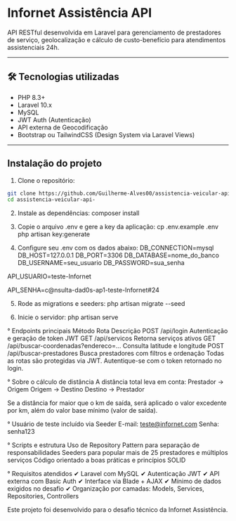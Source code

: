# Infornet Assistência API

API RESTful desenvolvida em Laravel para gerenciamento de prestadores de serviço, geolocalização e cálculo de custo-benefício para atendimentos assistenciais 24h.

---

## 🛠️ Tecnologias utilizadas

-   PHP 8.3+
-   Laravel 10.x
-   MySQL
-   JWT Auth (Autenticação)
-   API externa de Geocodificação
-   Bootstrap ou TailwindCSS (Design System via Laravel Views)

---

## Instalação do projeto

1. Clone o repositório:

```bash
git clone https://github.com/Guilherme-Alves00/assistencia-veicular-api-.git
cd assistencia-veicular-api-
```

2. Instale as dependências: composer install

3. Copie o arquivo .env e gere a key da aplicação:
   cp .env.example .env
   php artisan key:generate

4. Configure seu .env com os dados abaixo:
DB_CONNECTION=mysql
DB_HOST=127.0.0.1
DB_PORT=3306
DB_DATABASE=nome_do_banco
DB_USERNAME=seu_usuario
DB_PASSWORD=sua_senha

  API_USUARIO=teste-Infornet
 
  API_SENHA=c@nsulta-dad0s-ap1-teste-Infornet#24

5. Rode as migrations e seeders:
php artisan migrate --seed

6. Inicie o servidor:
php artisan serve

° Endpoints principais
Método	Rota	Descrição
POST	/api/login	Autenticação e geração de token JWT
GET	/api/servicos	Retorna serviços ativos
GET	/api/buscar-coordenadas?endereco=...	Consulta latitude e longitude
POST	/api/buscar-prestadores	Busca prestadores com filtros e ordenação
Todas as rotas são protegidas via JWT. Autentique-se com o token retornado no login.

° Sobre o cálculo de distância
A distância total leva em conta:
Prestador → Origem
Origem → Destino
Destino → Prestador

Se a distância for maior que o km de saída, será aplicado o valor excedente por km, além do valor base mínimo (valor de saída).

° Usuário de teste incluído via Seeder
E-mail: teste@infornet.com
Senha: senha123

° Scripts e estrutura
Uso de Repository Pattern para separação de responsabilidades
Seeders para popular mais de 25 prestadores e múltiplos serviços
Código orientado a boas práticas e princípios SOLID

° Requisitos atendidos
✔ Laravel com MySQL ✔ Autenticação JWT ✔ API externa com Basic Auth ✔ Interface via Blade + AJAX ✔ Mínimo de dados exigidos no desafio ✔ Organização por camadas: Models, Services, Repositories, Controllers

Este projeto foi desenvolvido para o desafio técnico da Infornet Assistência.
```
